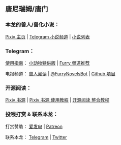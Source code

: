 ## 唐尼瑞姆/唐门

### 本龙的兽人/兽化小说：
[Pixiv 主页](https://www.pixiv.net/member.php?id=16721009) | 
[Telegram 小说频道](https://t.me/s/TNTwwxs) | 
[小说列表](https://kdocs.cn/l/slkWbodUc)

### Telegram：
[使用指南](https://telegra.ph/TNTwwxs-01-08-06)： 
[小动物特供版](https://telegra.ph/TNTwwxs-09-08-06) | 
[Furry 频道推荐](https://telegra.ph/TNTwwxs-02-08-06)

电报频道：
[兽人阅读](https://t.me/FurryNovels) | 
[@FurryNovelsBot](https://t.me/FurryNovelsBot) | 
[Github 项目](https://github.com/DowneyRem/FurryNovels)

### 开源阅读：
[Pixiv 书源](https://github.com/windyhusky/PixivSource) | 
[Pixiv 书源 使用教程](https://github.com/windyhusky/PixivSource/blob/main/doc/Pixiv.md) | 
[开源阅读 整合教程](https://github.com/DowneyRem/FurryNovels/blob/main/doc/UseLagado.md)

### 投喂打赏 & 联系本龙：
打赏赞助：
[爱发电](https://afdian.com/@TNTwwxs) |
[Patreon](https://www.patreon.com/join/TNTwwxs)  

联系本龙：
[Telegram](https://t.me/TNT_wwxs) |
[Twitter](https://twitter.com/TNTwwxs)
